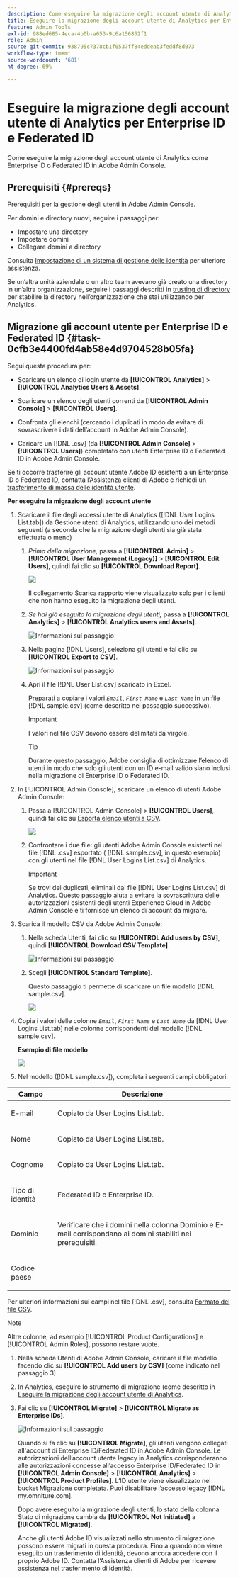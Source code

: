 ```yaml
---
description: Come eseguire la migrazione degli account utente di Analytics come Enterprise ID o Federated ID in Adobe Admin Console.
title: Eseguire la migrazione degli account utente di Analytics per Enterprise ID e Federated ID
feature: Admin Tools
exl-id: 988ed685-4eca-4b0b-a653-9c6a156852f1
role: Admin
source-git-commit: 938795c7378cb1f0537ff84eddeab3feddf8d073
workflow-type: tm+mt
source-wordcount: '681'
ht-degree: 69%

---
```


# Eseguire la migrazione degli account utente di Analytics per Enterprise ID e Federated ID

Come eseguire la migrazione degli account utente di Analytics come Enterprise ID o Federated ID in Adobe Admin Console.

## Prerequisiti {#prereqs}

Prerequisiti per la gestione degli utenti in Adobe Admin Console.

Per domini e directory nuovi, seguire i passaggi per:

* Impostare una directory
* Impostare domini
* Collegare domini a directory

Consulta [Impostazione di un sistema di gestione delle identità](https://helpx.adobe.com/it/enterprise/using/set-up-identity.html) per ulteriore assistenza.

Se un’altra unità aziendale o un altro team avevano già creato una directory in un’altra organizzazione, seguire i passaggi descritti in [trusting di directory](https://helpx.adobe.com/it/enterprise/using/set-up-identity.html#Directorytrusting) per stabilire la directory nell’organizzazione che stai utilizzando per Analytics.

## Migrazione gli account utente per Enterprise ID e Federated ID {#task-0cfb3e4400fd4ab58e4d9704528b05fa}

Segui questa procedura per:

* Scaricare un elenco di login utente da **[!UICONTROL Analytics]** > **[!UICONTROL Analytics Users & Assets]**.

* Scaricare un elenco degli utenti correnti da **[!UICONTROL Admin Console]** > **[!UICONTROL Users]**.

* Confronta gli elenchi (cercando i duplicati in modo da evitare di sovrascrivere i dati dell’account in Adobe Admin Console).
* Caricare un [!DNL .csv] (da **[!UICONTROL Admin Console]** > **[!UICONTROL Users]**) completato con utenti Enterprise ID o Federated ID in Adobe Admin Console.

Se ti occorre trasferire gli account utente Adobe ID esistenti a un Enterprise ID o Federated ID, contatta l’Assistenza clienti di Adobe e richiedi un [trasferimento di massa delle identità utente](https://helpx.adobe.com/it/enterprise/using/bulk-operations.html).

**Per eseguire la migrazione degli account utente**

1. Scaricare il file degli accessi utente di Analytics ([!DNL User Logins List.tab]) da Gestione utenti di Analytics, utilizzando uno dei metodi seguenti (a seconda che la migrazione degli utenti sia già stata effettuata o meno)
   1. *Prima della migrazione,* passa a **[!UICONTROL Admin]** > **[!UICONTROL User Management (Legacy)]** > **[!UICONTROL Edit Users]**, quindi fai clic su **[!UICONTROL Download Report]**.

      ![](/help/admin/admin/user-management2/user-migration/assets/download-report.png)

      Il collegamento Scarica rapporto viene visualizzato solo per i clienti che non hanno eseguito la migrazione degli utenti.

   1. *Se hai già eseguito la migrazione degli utenti,* passa a **[!UICONTROL Analytics]** > **[!UICONTROL Analytics users and Assets]**.

      ![Informazioni sul passaggio](/help/admin/admin/user-management2/user-migration/assets/admin-analytics-users-assets.png)

   1. Nella pagina [!DNL Users], seleziona gli utenti e fai clic su **[!UICONTROL Export to CSV]**.

      ![Informazioni sul passaggio](/help/admin/admin/user-management2/user-migration/assets/export-csv-migrate.png)

   1. Apri il file [!DNL User List.csv] scaricato in Excel.

      Preparati a copiare i valori *`Email`*, *`First Name`* e *`Last Name`* in un file [!DNL sample.csv] (come descritto nel passaggio successivo).

      >[!IMPORTANT]
      >
      >I valori nel file CSV devono essere delimitati da virgole.

      >[!TIP]
      >
      >Durante questo passaggio, Adobe consiglia di ottimizzare l’elenco di utenti in modo che solo gli utenti con un ID e-mail valido siano inclusi nella migrazione di Enterprise ID o Federated ID.

1. In [!UICONTROL Admin Console], scaricare un elenco di utenti Adobe Admin Console:

   1. Passa a [!UICONTROL Admin Console] > **[!UICONTROL Users]**, quindi fai clic su [Esporta elenco utenti a CSV](https://helpx.adobe.com/it/enterprise/using/users.html).

      ![](/help/admin/admin/user-management2/user-migration/assets/export-csv.png)

   1. Confrontare i due file: gli utenti Adobe Admin Console esistenti nel file [!DNL .csv] esportato ( [!DNL sample.csv], in questo esempio) con gli utenti nel file [!DNL User Logins List.csv] di Analytics.

      >[!IMPORTANT]
      >
      >Se trovi dei duplicati, eliminali dal file [!DNL User Logins List.csv] di Analytics. Questo passaggio aiuta a evitare la sovrascrittura delle autorizzazioni esistenti degli utenti Experience Cloud in Adobe Admin Console e ti fornisce un elenco di account da migrare.

1. Scarica il modello CSV da Adobe Admin Console:
   1. Nella scheda Utenti, fai clic su **[!UICONTROL Add users by CSV]**, quindi **[!UICONTROL Download CSV Template]**.

      ![Informazioni sul passaggio](/help/admin/admin/user-management2/user-migration/assets/add-users-csv.png)

   1. Scegli **[!UICONTROL Standard Template]**.

      Questo passaggio ti permette di scaricare un file modello [!DNL sample.csv].

      ![](/help/admin/admin/user-management2/user-migration/assets/download-csv-template.png)

1. Copia i valori delle colonne *`Email`*, *`First Name`* e *`Last Name`* da [!DNL User Logins List.tab] nelle colonne corrispondenti del modello [!DNL sample.csv].

   **Esempio di file modello**

   ![](/help/admin/admin/user-management2/user-migration/assets/sample.png)

1. Nel modello ([!DNL sample.csv]), completa i seguenti campi obbligatori:

<table id="table_1B5EEFDB5BD8436EB760BE5FFAB1CF02"> 
 <thead> 
  <tr> 
   <th colname="col1" class="entry"> Campo </th> 
   <th colname="col2" class="entry"> Descrizione </th> 
  </tr>
 </thead>
 <tbody> 
  <tr> 
   <td colname="col1"> <p>E-mail </p> </td> 
   <td colname="col2"> <p>Copiato da <span class="filepath"> User Logins List.tab</span>. </p> </td> 
  </tr> 
  <tr> 
   <td colname="col1"> <p>Nome </p> </td> 
   <td colname="col2"> <p>Copiato da <span class="filepath"> User Logins List.tab</span>. </p> </td> 
  </tr> 
  <tr> 
   <td colname="col1"> <p>Cognome </p> </td> 
   <td colname="col2"> <p>Copiato da <span class="filepath"> User Logins List.tab</span>. </p> </td> 
  </tr> 
  <tr> 
   <td colname="col1"> <p>Tipo di identità </p> </td> 
   <td colname="col2"> <p><span class="term"> Federated ID</span> o <span class="term"> Enterprise ID</span>. </p> </td> 
  </tr> 
  <tr> 
   <td colname="col1"> <p>Dominio </p> </td> 
   <td colname="col2"> <p>Verificare che i domini nella colonna <span class="term"> Dominio</span> e <span class="term"> E-mail</span> corrispondano ai domini stabiliti nei prerequisiti</a>. </p> </td> 
  </tr> 
  <tr> 
   <td colname="col1"> <p>Codice paese </p> </td> 
   <td colname="col2"> </td> 
  </tr> 
 </tbody> 
</table>

Per ulteriori informazioni sui campi nel file [!DNL .csv], consulta [Formato del file CSV](https://helpx.adobe.com/it/enterprise/using/users.html).

>[!NOTE]
>
>Altre colonne, ad esempio [!UICONTROL Product Configurations] e [!UICONTROL Admin Roles], possono restare vuote.

1. Nella scheda Utenti di Adobe Admin Console, caricare il file modello facendo clic su **[!UICONTROL Add users by CSV]** (come indicato nel passaggio 3).
1. In Analytics, eseguire lo strumento di migrazione (come descritto in [Eseguire la migrazione degli account utente di Analytics](/help/admin/admin/user-management2/user-migration/t-migrate-users.md).
1. Fai clic su **[!UICONTROL Migrate]** > **[!UICONTROL Migrate as Enterprise IDs]**.

   ![Informazioni sul passaggio](/help/admin/admin/user-management2/user-migration/assets/migrate-as-enterprise.png)

   Quando si fa clic su **[!UICONTROL Migrate]**, gli utenti vengono collegati all&#39;account di Enterprise ID/Federated ID in Adobe Admin Console. Le autorizzazioni dell’account utente legacy in Analytics corrisponderanno alle autorizzazioni concesse all’accesso Enterprise ID/Federated ID in **[!UICONTROL Admin Console]** > **[!UICONTROL Analytics]** > **[!UICONTROL Product Profiles]**. L’ID utente viene visualizzato nel bucket Migrazione completata. Puoi disabilitare l’accesso legacy [!DNL my.omniture.com].

   Dopo avere eseguito la migrazione degli utenti, lo stato della colonna Stato di migrazione cambia da **[!UICONTROL Not Initiated]** a **[!UICONTROL Migrated]**.

   Anche gli utenti Adobe ID visualizzati nello strumento di migrazione possono essere migrati in questa procedura. Fino a quando non viene eseguito un trasferimento di identità, devono ancora accedere con il proprio Adobe ID. Contatta l’Assistenza clienti di Adobe per ricevere assistenza nel trasferimento di identità.

